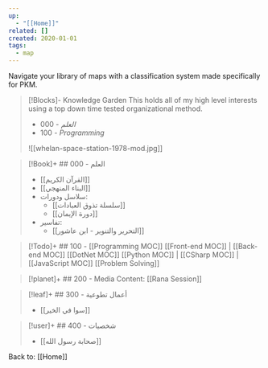 ```yaml
---
up:
  - "[[Home]]"
related: []
created: 2020-01-01
tags:
  - map
---
```

Navigate your library of maps with a classification system made specifically for PKM. 

> [!Blocks]- Knowledge Garden
> This holds all of my high level interests using a top down time tested organizational method.
> - 000 - *العلم*
> - 100 - *Programming*
> 
> ![[whelan-space-station-1978-mod.jpg]]

> [!Book]+ ## 000 - العلم
> - [[القرآن الكريم]]
> - [[البناء المنهجي]]
> - سلاسل ودورات:
> 	- [[سلسلة تذوق العبادات]]
> 	- [[دورة الإيمان]]
> - تفاسير:
> 	- [[التحرير والتنوير - ابن عاشور]]

> [!Todo]+ ## 100 - [[Programming MOC]]
> [[Front-end MOC]] | [[Back-end MOC]]
> [[DotNet MOC]]
> [[Python MOC]] | [[CSharp MOC]] | [[JavaScript MOC]]
> [[Problem Solving]]

> [!planet]+ ## 200 - Media
> Content: [[Rana Session]]

> [!leaf]+ ## 300 - أعمال تطوعية
> - [[سوا في الخير]]

> [!user]+  ##  400 - شخصيات
>- [[صحابة رسول الله]]

Back to: [[Home]]
